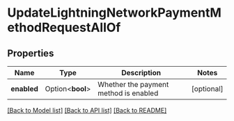 # UpdateLightningNetworkPaymentMethodRequestAllOf

## Properties

Name | Type | Description | Notes
------------ | ------------- | ------------- | -------------
**enabled** | Option<**bool**> | Whether the payment method is enabled | [optional]

[[Back to Model list]](../README.md#documentation-for-models) [[Back to API list]](../README.md#documentation-for-api-endpoints) [[Back to README]](../README.md)


